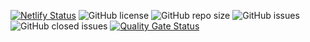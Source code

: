 [![Netlify Status](https://api.netlify.com/api/v1/badges/6594a2dd-776a-40a0-a6c5-7ea2dc7c664e/deploy-status)](https://app.netlify.com/sites/zen-bhaskara-590b05/deploys)
![GitHub license](https://img.shields.io/github/license/bowman2001/perplex)
![GitHub repo size](https://img.shields.io/github/repo-size/bowman2001/perplex)
![GitHub issues](https://img.shields.io/github/issues/bowman2001/perplex)
![GitHub closed issues](https://img.shields.io/github/issues-closed/bowman2001/perplex?color=green)
[![Quality Gate Status](https://sonarcloud.io/api/project_badges/measure?project=bowman2001_perplex&metric=alert_status)](https://sonarcloud.io/summary/new_code?id=bowman2001_perplex)
